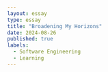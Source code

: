 ```yaml
---
layout: essay
type: essay
title: "Broadening My Horizons"
date: 2024-08-26
published: true
labels:
  - Software Engineering
  - Learning
---
```

##
